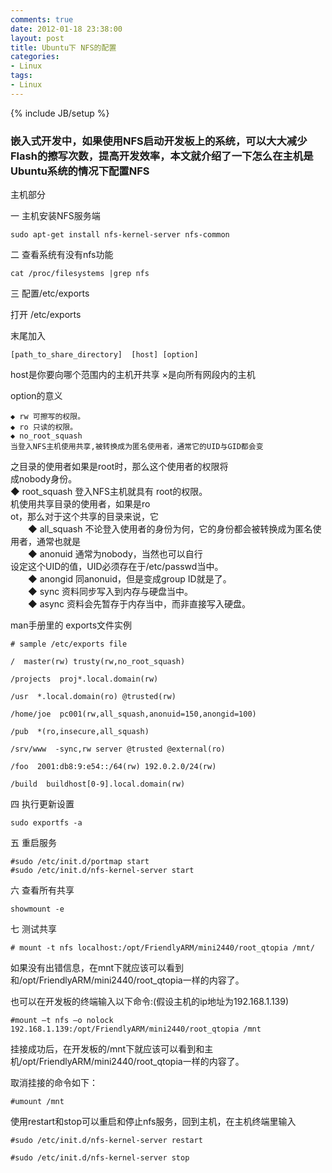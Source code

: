 ```yaml
---
comments: true
date: 2012-01-18 23:38:00
layout: post
title: Ubuntu下 NFS的配置
categories:
- Linux
tags:
- Linux
---
```


{% include JB/setup %}
###   嵌入式开发中，如果使用NFS启动开发板上的系统，可以大大减少Flash的擦写次数，提高开发效率，本文就介绍了一下怎么在主机是Ubuntu系统的情况下配置NFS


主机部分

  


一  主机安装NFS服务端

    sudo apt-get install nfs-kernel-server nfs-common

  


二  查看系统有没有nfs功能

    cat /proc/filesystems |grep nfs

三  配置/etc/exports

打开 /etc/exports

末尾加入

    [path_to_share_directory]  [host] [option]

  


  


host是你要向哪个范围内的主机开共享 ×是向所有网段内的主机

option的意义

    ◆ rw 可擦写的权限。   
    ◆ ro 只读的权限。   
    ◆ no_root_squash 
    当登入NFS主机使用共享,被转换成为匿名使用者，通常它的UID与GID都会变  
之目录的使用者如果是root时，那么这个使用者的权限将  
成nobody身份。  
    ◆ root_squash 
    登入NFS主机就具有 root的权限。  
机使用共享目录的使用者，如果是ro  
ot，那么对于这个共享的目录来说，它  
　　◆ all_squash 不论登入使用者的身份为何，它的身份都会被转换成为匿名使用者，通常也就是  
　　◆ anonuid 通常为nobody，当然也可以自行  
设定这个UID的值，UID必须存在于/etc/passwd当中。  
　　◆ anongid 同anonuid，但是变成group ID就是了。   
　　◆ sync 资料同步写入到内存与硬盘当中。   
　　◆ async 资料会先暂存于内存当中，而非直接写入硬盘。    


  


  


man手册里的 exports文件实例

    # sample /etc/exports file

    /  master(rw) trusty(rw,no_root_squash)

    /projects  proj*.local.domain(rw)

    /usr  *.local.domain(ro) @trusted(rw)

    /home/joe  pc001(rw,all_squash,anonuid=150,anongid=100)

    /pub  *(ro,insecure,all_squash)

    /srv/www  -sync,rw server @trusted @external(ro)

    /foo  2001:db8:9:e54::/64(rw) 192.0.2.0/24(rw)

    /build  buildhost[0-9].local.domain(rw)

  


  


四 执行更新设置

    sudo exportfs -a   


五  重启服务

    #sudo /etc/init.d/portmap start  
    #sudo /etc/init.d/nfs-kernel-server start  


  


六 查看所有共享

    showmount -e

七 测试共享

    # mount -t nfs localhost:/opt/FriendlyARM/mini2440/root_qtopia /mnt/

  


如果没有出错信息，在mnt下就应该可以看到和/opt/FriendlyARM/mini2440/root_qtopia一样的内容了。  


也可以在开发板的终端输入以下命令:(假设主机的ip地址为192.168.1.139)

    #mount –t nfs –o nolock 192.168.1.139:/opt/FriendlyARM/mini2440/root_qtopia /mnt

挂接成功后，在开发板的/mnt下就应该可以看到和主机/opt/FriendlyARM/mini2440/root_qtopia一样的内容了。

取消挂接的命令如下：

    #umount /mnt

使用restart和stop可以重启和停止nfs服务，回到主机，在主机终端里输入

    #sudo /etc/init.d/nfs-kernel-server restart

    #sudo /etc/init.d/nfs-kernel-server stop

  


 
